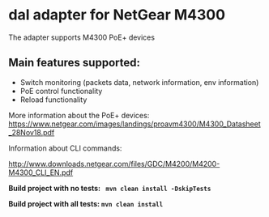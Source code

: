 # dal adapter for NetGear M4300 

The adapter supports M4300 PoE+ devices 

Main features supported:
- 
- Switch monitoring (packets data, network information, env information)
- PoE control functionality
- Reload functionality

More information about the PoE+ devices: 
https://www.netgear.com/images/landings/proavm4300/M4300_Datasheet_28Nov18.pdf

Information about CLI commands: 

http://www.downloads.netgear.com/files/GDC/M4200/M4200-M4300_CLI_EN.pdf

**Build project with no tests: ``` mvn clean install -DskipTests```**

**Build project with all tests: ``` mvn clean install ```**